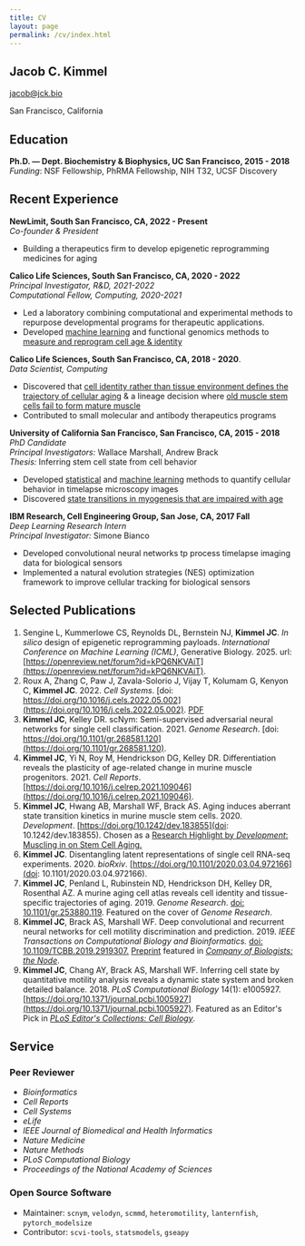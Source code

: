 ```yaml
---
title: CV
layout: page
permalink: /cv/index.html
---
```

## Jacob C. Kimmel
[jacob@jck.bio](mailto:jacob@jck.bio)

San Francisco, California

## Education

**Ph.D. — Dept. Biochemistry & Biophysics, UC San Francisco, 2015 - 2018**  
*Funding*: NSF Fellowship, PhRMA Fellowship, NIH T32, UCSF Discovery   

## Recent Experience

**NewLimit, South San Francisco, CA, 2022 - Present**  
*Co-founder & President*  

* Building a therapeutics firm to develop epigenetic reprogramming medicines for aging

**Calico Life Sciences, South San Francisco, CA, 2020 - 2022**  
*Principal Investigator, R&D, 2021-2022*  
*Computational Fellow, Computing, 2020-2021*

* Led a laboratory combining computational and experimental methods to repurpose developmental programs for therapeutic applications. 
* Developed [machine learning](https://scnym.research.calicolabs.com) and functional genomics methods to [measure and reprogram cell age & identity](https://reprog.research.calicolabs.com)

**Calico Life Sciences, South San Francisco, CA, 2018 - 2020**.  
*Data Scientist, Computing*

* Discovered that [cell identity rather than tissue environment defines the trajectory of cellular aging](https://mca.research.calicolabs.com) & a lineage decision where [old muscle stem cells fail to form mature muscle](https://myo.research.calicolabs.com)
* Contributed to small molecular and antibody therapeutics programs

**University of California San Francisco, San Francisco, CA, 2015 - 2018**  
*PhD Candidate*  
*Principal Investigators:* Wallace Marshall, Andrew Brack  
*Thesis:* Inferring stem cell state from cell behavior

* Developed [statistical](http://journals.plos.org/ploscompbiol/article?id=10.1371/journal.pcbi.1005927) and [machine learning](https://ieeexplore.ieee.org/document/8747369) methods to quantify cellular behavior in timelapse microscopy images
* Discovered [state transitions in myogenesis that are impaired with age](http://jck.bio/aging_musc_dynamics/)

**IBM Research, Cell Engineering Group, San Jose, CA, 2017 Fall**  
*Deep Learning Research Intern*  
*Principal Investigator:* Simone Bianco  

* Developed convolutional neural networks tp process timelapse imaging data for biological sensors
* Implemented a natural evolution strategies (NES) optimization framework to improve cellular tracking for biological sensors

## Selected Publications

1. Sengine L, Kummerlowe CS, Reynolds DL, Bernstein NJ, **Kimmel JC**. *In silico* design of epigenetic reprogramming payloads. *International Conference on Machine Learning (ICML)*, Generative Biology. 2025. url: [https://openreview.net/forum?id=kPQ6NKVAiT](https://openreview.net/forum?id=kPQ6NKVAiT).
2. Roux A, Zhang C, Paw J, Zavala-Solorio J, Vijay T, Kolumam G, Kenyon C, **Kimmel JC**. 2022.
*Cell Systems*. [doi: https://doi.org/10.1016/j.cels.2022.05.002](https://doi.org/10.1016/j.cels.2022.05.002). [PDF]({{site.url}}/assets/files/2022_roux_cell_systems.pdf)
3. **Kimmel JC**, Kelley DR. scNym: Semi-supervised adversarial neural networks for single cell classification. 2021. *Genome Research*. [doi: https://doi.org/10.1101/gr.268581.120](https://doi.org/10.1101/gr.268581.120).
4. **Kimmel JC**, Yi N, Roy M, Hendrickson DG, Kelley DR. Differentiation reveals the plasticity of age-related change in murine muscle progenitors. 2021. *Cell Reports*. [https://doi.org/10.1016/j.celrep.2021.109046](https://doi.org/10.1016/j.celrep.2021.109046).
5. **Kimmel JC**, Hwang AB, Marshall WF, Brack AS. Aging induces aberrant state transition kinetics in murine muscle stem cells. 2020. *Development*. [https://doi.org/10.1242/dev.183855](doi: 10.1242/dev.183855). Chosen as a [Research Highlight by *Development*: Muscling in on Stem Cell Aging.](https://dev.biologists.org/content/147/9/e0901)
6. **Kimmel JC**. Disentangling latent representations of single cell RNA-seq experiments. 2020. *bioRxiv*. [https://doi.org/10.1101/2020.03.04.972166](doi: 10.1101/2020.03.04.972166).
7. **Kimmel JC**, Penland L, Rubinstein ND, Hendrickson DH, Kelley DR, Rosenthal AZ. A murine aging cell atlas reveals cell identity and tissue-specific trajectories of aging. 2019. *Genome Research*. [doi:
10.1101/gr.253880.119](https://genome.cshlp.org/content/29/12/2088). Featured on the cover of *Genome Research*.
8. **Kimmel JC**, Brack AS, Marshall WF. Deep convolutional and recurrent neural networks for cell motility discrimination and prediction. 2019. *IEEE Transactions on Computational Biology and Bioinformatics.* [doi: 10.1109/TCBB.2019.2919307.](https://pubmed.ncbi.nlm.nih.gov/31251191/) [Preprint](https://doi.org/10.1101/159202) featured in [*Company of Biologists: the Node*](http://thenode.biologists.com/july-in-preprints-2/highlights/).
9. **Kimmel JC**, Chang AY, Brack AS, Marshall WF. Inferring cell state by quantitative motility analysis reveals a dynamic state system and broken detailed balance. 2018. *PLoS Computational Biology* 14(1): e1005927. [https://doi.org/10.1371/journal.pcbi.1005927](https://doi.org/10.1371/journal.pcbi.1005927). Featured as an Editor's Pick in [*PLoS Editor's Collections: Cell Biology*](https://collections.plos.org/cell-biology-picks).

## Service

### Peer Reviewer

* *Bioinformatics*
* *Cell Reports*
* *Cell Systems*
* *eLife*
* *IEEE Journal of Biomedical and Health Informatics*
* *Nature Medicine*
* *Nature Methods*
* *PLoS Computational Biology*
* *Proceedings of the National Academy of Sciences*

### Open Source Software

* Maintainer: `scnym`, `velodyn`, `scmmd`, `heteromotility`, `lanternfish`, `pytorch_modelsize`
* Contributor: `scvi-tools`, `statsmodels`, `gseapy`